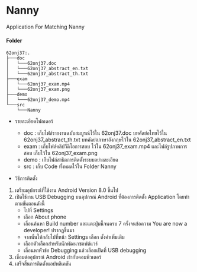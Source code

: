 # Nanny
Application For Matching Nanny 

#### Folder
 ```
62onj37:.
├───doc
│   └───62onj37.doc
│   └───62onj37_abstract_en.txt
│   └───62onj37_abstract_th.txt
├───exam
│   └───62onj37_exam.mp4
│   └───62onj37_exam.png
├───demo
│   └───62onj37_demo.mp4
└───src
     └───Nanny

```
* รายละเอียดโฟลเดอร์
  * doc : เก็บไฟล์รายงานฉบับสมบูรณ์ไว้ใน 62onj37.doc บทคัดย่อไทยไว้ใน 62onj37_abstract_th.txt บทคัดย่อภาษาอังกฤษไว้ใน 62onj37_abstract_en.txt
  * exam : เก็บไฟล์คลิปวีดีโอการสอบ ไว้ใน 62onj37_exam.mp4 และไฟล์รูปภาพการสอบ เก็บไว้ใน 62onj37_exam.png
  * demo : เก็บไฟล์สาธิตการติดตั้งระบบอย่างละเอียด
  * src : เก็บ Code ทั้งหมดไว้ใน Folder Nanny 
  
* วิธีการติดตั้ง
1. เตรียมอุปกรณ์ที่ใช้งาน Android Version 8.0 ขึ้นไป
2. เปิดใช้งาน USB Debugging บนอุปกรณ์ Android ที่ต้องการติดตั้ง Application โดยทำตามขั้นตอนดังนี้
   * ไปที่ Settings
   * เลือก About phone
   * เลื่อนค้นหา Build number และแตะปุ่มนี้จนครบ 7 ครั้งจนข้อความ You are now a developer! ปรากฏขึ้นมา
   * จากนั้นให้กลับไปที่หน้า Settings เลือก ตั้งค่าเพิ่มเติม
   * เลือกตัวเลือกสำหรับนักพัฒนาซอฟต์แวร์
   * เลื่อนหาหัวข้อ Debugging แล้วเลือกเปิดที่ USB debugging 
3. เชื่อมต่ออุปกรณ์ Android เข้ากับคอมพิวเตอร์
4. เสร็จสิ้นการติดตั้งแอปพลิเคชัน
